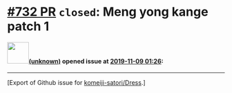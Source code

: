 # [\#732 PR](https://github.com/komeiji-satori/Dress/pull/732) `closed`: Meng yong kange patch 1

#### <img src="(unknown)" width="50">[(unknown)]((unknown)) opened issue at [2019-11-09 01:26](https://github.com/komeiji-satori/Dress/pull/732):






-------------------------------------------------------------------------------



[Export of Github issue for [komeiji-satori/Dress](https://github.com/komeiji-satori/Dress).]

